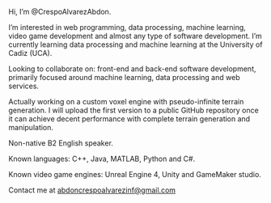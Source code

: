 Hi, I’m @CrespoAlvarezAbdon.

I’m interested in web programming, data processing, machine learning, video game development and almost any type of software development.
I’m currently learning data processing and machine learning at the University of Cadiz (UCA).

Looking to collaborate on: front-end and back-end software development, primarily focused around machine learning, data processing and web services.

Actually working on a custom voxel engine with pseudo-infinite terrain generation. I will upload the first version to a public GitHub repository once it can achieve 
decent performance with complete terrain generation and manipulation.

Non-native B2 English speaker.

Known languages: C++, Java, MATLAB, Python and C#.

Known video game engines: Unreal Engine 4, Unity and GameMaker studio.

Contact me at abdoncrespoalvarezinf@gmail.com
